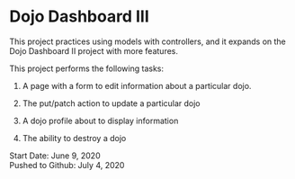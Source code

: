 # Dojo Dashboard III

This project practices using models with controllers, and it expands on the Dojo Dashboard II project with more features.

This project performs the following tasks:

1. A page with a form to edit information about a particular dojo.

2. The put/patch action to update a particular dojo

3. A dojo profile about to display information

4. The ability to destroy a dojo

Start Date: June 9, 2020\
Pushed to Github: July 4, 2020